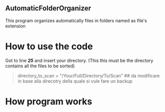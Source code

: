## AutomaticFolderOrganizer

This program organizes automatically files in folders named as file's extension 

# How to use the code

Got to line ***25***
and insert your directory. (This this must be the directory contains all the files to be sorted)

> directory_to_scan = "/Your/Full/Directory/To/Scan" ## da modificare in base alla direcotry della quale si vule fare un backup

# How program works
